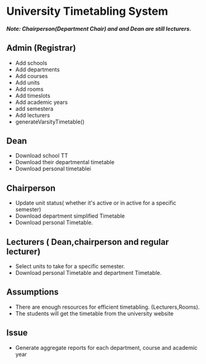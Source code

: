 # University Timetabling System

##### Note: Chairperson(Department Chair) and and Dean are still lecturers.

## Admin (Registrar)

- Add schools
- Add departments
- Add courses
- Add units
- Add rooms
- Add timeslots
- Add academic years
- add semestera
- Add lecturers
- generateVarsityTimetable()

## Dean

- Download school TT
- Download their departmental timetable
- Download personal timetablei

## Chairperson

- Update unit status( whether it's active or in active for a specific semester)
- Download department simplified Timetable
- Download personal Timetable.

## Lecturers ( Dean,chairperson and regular lecturer)

- Select units to take for a specific semester.
- Download personal Timetable and department Timetable.

## Assumptions

- There are enough resources for efficient timetabling. (Lecturers,Rooms).
- The students will get the timetable from the university website

## Issue

- Generate aggregate reports for each department, course and academic year
